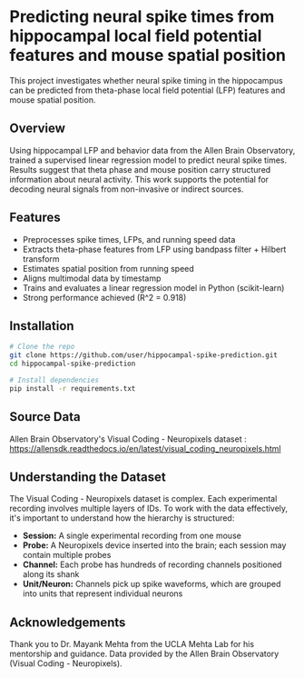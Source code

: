 # Predicting neural spike times from hippocampal local field potential features and mouse spatial position

This project investigates whether neural spike timing in the hippocampus can be predicted from theta-phase local field potential (LFP) features and mouse spatial position.

## Overview
Using hippocampal LFP and behavior data from the Allen Brain Observatory, trained a supervised linear regression model to predict neural spike times. Results suggest that theta phase and mouse position carry structured information about neural activity. This work supports the potential for decoding neural signals from non-invasive or indirect sources.

## Features
- Preprocesses spike times, LFPs, and running speed data
- Extracts theta-phase features from LFP using bandpass filter + Hilbert transform
- Estimates spatial position from running speed
- Aligns multimodal data by timestamp
- Trains and evaluates a linear regression model in Python (scikit-learn)
- Strong performance achieved (R^2 = 0.918)

## Installation
```bash
# Clone the repo
git clone https://github.com/user/hippocampal-spike-prediction.git
cd hippocampal-spike-prediction

# Install dependencies
pip install -r requirements.txt
```

## Source Data
Allen Brain Observatory's Visual Coding - Neuropixels dataset : https://allensdk.readthedocs.io/en/latest/visual_coding_neuropixels.html 

## Understanding the Dataset
The Visual Coding - Neuropixels dataset is complex. Each experimental recording involves multiple layers of IDs. To work with the data effectively, it's important to understand how the hierarchy is structured:

- **Session:** A single experimental recording from one mouse
- **Probe:** A Neuropixels device inserted into the brain; each session may contain multiple probes
- **Channel:** Each probe has hundreds of recording channels positioned along its shank
- **Unit/Neuron:** Channels pick up spike waveforms, which are grouped into units that represent individual neurons

## Acknowledgements
Thank you to Dr. Mayank Mehta from the UCLA Mehta Lab for his mentorship and guidance. Data provided by the Allen Brain Observatory (Visual Coding - Neuropixels).
